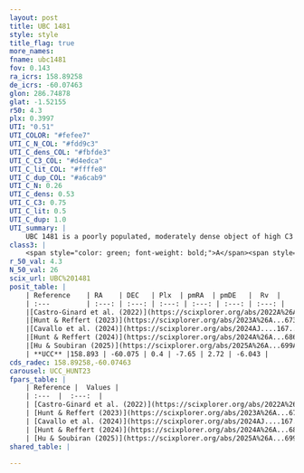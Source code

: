 ```yaml
---
layout: post
title: UBC 1481
style: style
title_flag: true
more_names: 
fname: ubc1481
fov: 0.143
ra_icrs: 158.89258
de_icrs: -60.07463
glon: 286.74878
glat: -1.52155
r50: 4.3
plx: 0.3997
UTI: "0.51"
UTI_COLOR: "#fefee7"
UTI_C_N_COL: "#fdd9c3"
UTI_C_dens_COL: "#fbfde3"
UTI_C_C3_COL: "#d4edca"
UTI_C_lit_COL: "#ffffe8"
UTI_C_dup_COL: "#a6cab9"
UTI_C_N: 0.26
UTI_C_dens: 0.53
UTI_C_C3: 0.75
UTI_C_lit: 0.5
UTI_C_dup: 1.0
UTI_summary: |
    UBC 1481 is a poorly populated, moderately dense object of high C3 quality. It was recently reported but it is moderately studied in the literature.
class3: |
    <span style="color: green; font-weight: bold;">A</span><span style="color: #FFC300; font-weight: bold;">B</span>
r_50_val: 4.3
N_50_val: 26
scix_url: UBC%201481
posit_table: |
    | Reference    | RA    | DEC   | Plx  | pmRA  | pmDE   |  Rv  |
    | :---         | :---: | :---: | :---: | :---: | :---: | :---: |
    |[Castro-Ginard et al. (2022)](https://scixplorer.org/abs/2022A%26A...661A.118C) | 158.9 | -60.07 | 0.4 | -7.66 | 2.73 | -- |
    |[Hunt & Reffert (2023)](https://scixplorer.org/abs/2023A%26A...673A.114H) | 158.985 | -60.055 | 0.402 | -7.652 | 2.732 | -1.437 |
    |[Cavallo et al. (2024)](https://scixplorer.org/abs/2024AJ....167...12C) | 158.914 | -60.064 | 0.401 | -- | -- | -- |
    |[Hunt & Reffert (2024)](https://scixplorer.org/abs/2024A%26A...686A..42H) | 158.985 | -60.055 | 0.402 | -7.652 | 2.732 | -1.437 |
    |[Hu & Soubiran (2025)](https://scixplorer.org/abs/2025A%26A...699A.246H) | 158.914 | -60.064 | -- | -- | -- | -- |
    | **UCC** |158.893 | -60.075 | 0.4 | -7.65 | 2.72 | -6.043 | 
cds_radec: 158.89258,-60.07463
carousel: UCC_HUNT23
fpars_table: |
    | Reference |  Values |
    | :---  |  :---:  |
    | [Castro-Ginard et al. (2022)](https://scixplorer.org/abs/2022A%26A...661A.118C) | `AV=0.309, Dist=2788, logAge=8.185` |
    | [Hunt & Reffert (2023)](https://scixplorer.org/abs/2023A%26A...673A.114H) | `AV50=0.27, diffAV50=0.977, MOD50=11.77, logAge50=8.052` |
    | [Cavallo et al. (2024)](https://scixplorer.org/abs/2024AJ....167...12C) | `AV50=0.55, dMod50=11.01, logAge50=8.81, [Fe/H]50=-0.99` |
    | [Hunt & Reffert (2024)](https://scixplorer.org/abs/2024A%26A...686A..42H) | `MassJ=260.165` |
    | [Hu & Soubiran (2025)](https://scixplorer.org/abs/2025A%26A...699A.246H) | `MA22=-0.38, MA23f=-0.41, MZ23=-0.27, MK24=-0.25` |
shared_table: |
    
---
```

